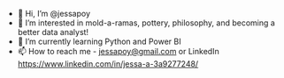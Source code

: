 - 👋 Hi, I’m @jessapoy
- 👀 I’m interested in mold-a-ramas, pottery, philosophy, and becoming a better data analyst!
- 🌱 I’m currently learning Python and Power BI
- 📫 How to reach me - jessapoy@gmail.com or LinkedIn https://www.linkedin.com/in/jessa-a-3a9277248/

<!---
jessapoy/jessapoy is a ✨ special ✨ repository because its `README.md` (this file) appears on your GitHub profile.
You can click the Preview link to take a look at your changes.
--->
